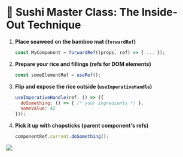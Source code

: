 # 🍱 Sushi Master Class: The Inside-Out Technique

<div class="flex">
<div class="flex-auto">
<v-clicks>

1. **Place seaweed on the bamboo mat (`forwardRef`)**
   ```jsx
   const MyComponent = forwardRef((props, ref) => { ... });
   ```

2. **Prepare your rice and fillings (refs for DOM elements)**
   ```jsx
   const someElementRef = useRef();
   ```

3. **Flip and expose the rice outside (`useImperativeHandle`)**
   ```jsx
   useImperativeHandle(ref, () => ({
     doSomething: () => { /* your ingredients */ },
     someValue: 42
   }));
   ```

4. **Pick it up with chopsticks (parent component's refs)**
   ```jsx
   componentRef.current.doSomething();
   ```

</v-clicks>
</div>

<div class="flex-none pl-4">
<img src="https://em-content.zobj.net/source/microsoft-teams/363/sushi_1f363.png" class="h-50 opacity-80" />
</div>
</div> 